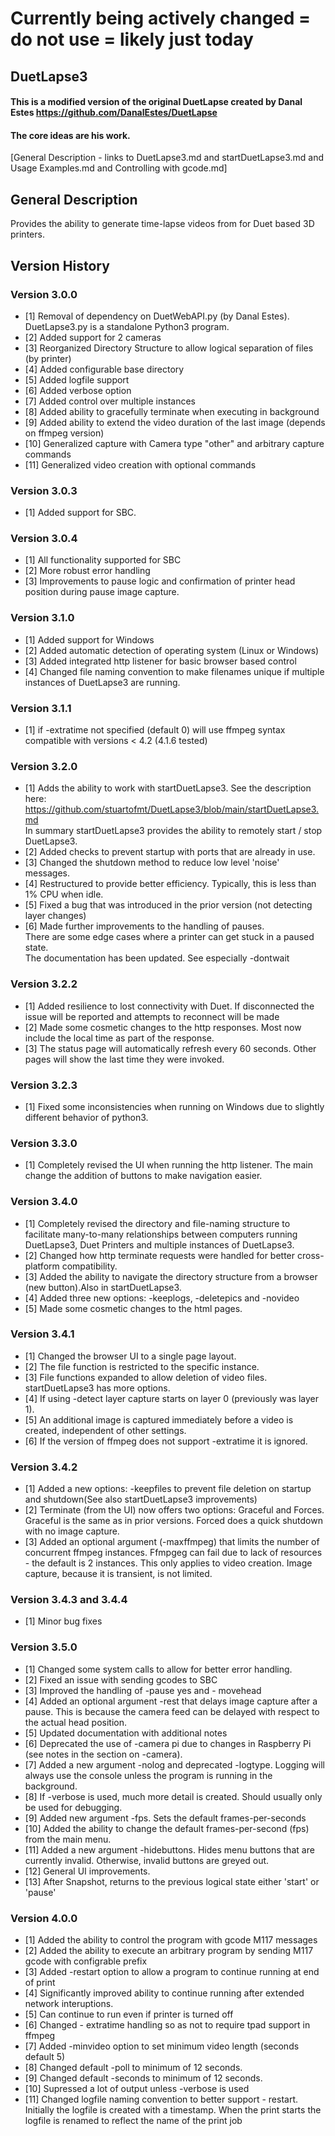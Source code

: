 # Currently being actively changed = do not use = likely just today

## DuetLapse3
 
#### This is a modified version of the original DuetLapse created by Danal Estes https://github.com/DanalEstes/DuetLapse
#### The core ideas are his work.

[General Description - links to DuetLapse3.md and startDuetLapse3.md and Usage Examples.md and Controlling with gcode.md]
## General Description
Provides the ability to generate time-lapse videos from for Duet based 3D printers.

## Version History

### Version 3.0.0
- [1]  Removal of dependency on DuetWebAPI.py (by Danal Estes).  DuetLapse3.py is a standalone Python3 program.
- [2]  Added support for 2 cameras
- [3]  Reorganized Directory Structure to allow logical separation of files (by printer)
- [4]  Added configurable base directory 
- [5]  Added logfile support
- [6]  Added verbose option
- [7]  Added control over multiple instances
- [8]  Added ability to gracefully terminate when executing in background
- [9]  Added ability to extend the video duration of the last image (depends on ffmpeg version)
- [10] Generalized capture with Camera type "other" and arbitrary capture commands
- [11] Generalized video creation with optional commands

### Version 3.0.3
- [1]  Added support for SBC.

### Version 3.0.4
- [1]  All functionality supported for SBC
- [2]  More robust error handling
- [3]  Improvements to pause logic and confirmation of printer head position during pause image capture.

### Version 3.1.0
- [1]  Added support for Windows
- [2]  Added automatic detection of operating system (Linux or Windows)
- [3]  Added integrated http listener for basic browser based control
- [4]  Changed file naming convention to make filenames unique if multiple instances of DuetLapse3 are running.

### Version 3.1.1
- [1]  if -extratime not specified (default 0) will use ffmpeg syntax compatible with versions < 4.2 (4.1.6 tested)

### Version 3.2.0
- [1]  Adds the ability to work with startDuetLapse3.  See the description here:<br>
       https://github.com/stuartofmt/DuetLapse3/blob/main/startDuetLapse3.md<br>
       In summary startDuetLapse3 provides the ability to remotely start / stop DuetLapse3.<br>
- [2]  Added checks to prevent startup with ports that are already in use.<br>
- [3]   Changed the shutdown method to reduce low level 'noise' messages.<br>
- [4]  Restructured to provide better efficiency. Typically, this is less than 1% CPU when idle.<br>
- [5]  Fixed a bug that was introduced in the prior version (not detecting layer changes)<br>
- [6]  Made further improvements to the handling of pauses.<br>
       There are some edge cases where a printer can get stuck in a paused state.<br>
       The documentation has been updated.  See especially -dontwait
       
### Version 3.2.2
- [1]  Added resilience to lost connectivity with Duet.  If disconnected the issue will be reported and attempts to reconnect will be made<br>
- [2]  Made some cosmetic changes to the http responses.  Most now include the local time as part of the response.
- [3]  The status page will automatically refresh every 60 seconds.  Other pages will show the last time they were invoked.

### Version 3.2.3
- [1] Fixed some inconsistencies when running on Windows due to slightly different behavior of python3.

### Version 3.3.0
- [1] Completely revised the UI when running the http listener.  The main change the addition of buttons to make navigation easier.

### Version 3.4.0
- [1] Completely revised the directory and file-naming structure to facilitate many-to-many relationships between computers running DuetLapse3, Duet Printers and multiple instances of DuetLapse3.
- [2] Changed how http terminate requests were handled for better cross-platform compatibility.
- [3] Added the ability to navigate the directory structure from a browser (new button).Also in startDuetLapse3.
- [4] Added three new options: -keeplogs, -deletepics and -novideo
- [5] Made some cosmetic changes to the html pages.

### Version 3.4.1
- [1] Changed the browser UI to a single page layout.
- [2] The file function is restricted to the specific instance.
- [3] File functions expanded to allow deletion of video files. startDuetLapse3 has more options.
- [4] If using -detect layer capture starts on layer 0 (previously was layer 1).
- [5] An additional image is captured immediately before a video is created, independent of other settings.
- [6] If the version of ffmpeg does not support -extratime it is ignored. 

### Version 3.4.2
- [1] Added a new options: -keepfiles to prevent file deletion on startup and shutdown(See also startDuetLapse3 improvements)
- [2] Terminate (from the UI) now offers two options: Graceful and Forces.  Graceful is the same as in prior versions.  Forced does a quick shutdown with no image capture.
- [3] Added an optional argument (-maxffmpeg) that limits the number of concurrent ffmpeg instances. Ffmpgeg can fail due to lack of resources - the default is 2 instances.
      This only applies to video creation.  Image capture, because it is transient, is not limited.

### Version 3.4.3 and 3.4.4
- [1] Minor bug fixes

### Version 3.5.0
- [1]  Changed some system calls to allow for better error handling.
- [2]  Fixed an issue with sending gcodes to SBC
- [3]  Improved the handling of  -pause yes and - movehead
- [4]  Added an optional argument -rest that delays image capture after a pause. This is because the camera feed can be delayed with respect to the actual head position.
- [5]  Updated documentation with additional notes
- [6]  Deprecated the use of -camera pi due to changes in Raspberry Pi (see notes in the section on -camera).
- [7]  Added a new argument -nolog and deprecated -logtype.  Logging will always use the console unless the program is running in the background.
- [8]  If -verbose is used, much more detail is created.  Should usually only be used for debugging.
- [9]   Added new argument -fps.  Sets the default frames-per-seconds
- [10]  Added the ability to change the default frames-per-second (fps) from the main menu.
- [11]  Added a new argument -hidebuttons.  Hides menu buttons that are currently invalid. Otherwise, invalid buttons are greyed out.
- [12]  General UI improvements.
- [13]  After Snapshot, returns to the previous logical state either 'start' or 'pause' 

### Version 4.0.0
- [1]  Added the ability to control the program with gcode M117 messages
- [2]  Added the ability to execute an arbitrary program by sending M117 gcode with configrable prefix
- [3]  Added -restart option to allow a program to continue running at end of print
- [4]  Significantly improved ability to continue running after extended network interuptions.
- [5]  Can continue to run even if printer is turned off
- [6]  Changed - extratime handling so as not to require tpad support in ffmpeg
- [7]  Added -minvideo option to set minimum video length (seconds default 5)
- [8]  Changed default -poll to minimum of 12 seconds.
- [9]  Changed default -seconds to minimum of 12 seconds.
- [10] Supressed a lot of output unless -verbose is used
- [11] Changed logfile naming convention to better support - restart.<br>
Initially the logfile is created with a timestamp. When the print starts the logfile is renamed to reflect the name of the print job

